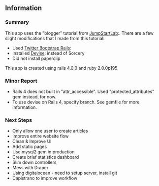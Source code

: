 ## Information

### Summary

This app uses the "blogger" tutorial from [JumpStartLab](http://tutorials.jumpstartlab.com/projects/blogger.html):. There are a few
slight modifications that I made from this tutorial:

* Used [Twitter Bootstrap Rails](https://github.com/seyhunak/twitter-bootstrap-rails):
* Installed [Devise](https://github.com/plataformatec/devise): instead of Sorcery
* Did not install paperclip

This app is created using rails 4.0.0 and ruby 2.0.0p195.

### Minor Report

* Rails 4 does not built in "attr_accessible". Used "protected_attributes" gem instead, for now.
* To use devise on Rails 4, specify branch. See gemfile for more information.

### Next Steps

* Only allow one user to create articles
* Improve entire website flow
* Clean & Improve UI
* Add static pages
* Use mysql2 gem in production
* Create brief statistics dashboard
* Slim down controllers
* Mess with Draper
* Using digitalocean - need to setup server, install git
* Capistrano to improve workflow
